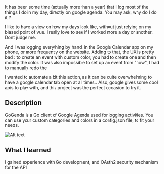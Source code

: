



It has been some time (actually more than a year) that I log most of the things I do in my day, directly on google agenda.
You may ask, why do I do it ?

I like to have a view on how my days look like, without just relying on my biased point of vue. 
I really love to see if I worked more a day or another. Dont judge me.

And I was logging everything by hand, in the Google Calendar app on my phone, or more frequently on the website.
Adding to that, the UX is pretty bad : to create an event with custom color, you had to create one and then modify the color.
It was also impossible to set up an event from "now", I had to manually redo the 

I wanted to automate a bit this action, as it can be quite overwhelming to have a google calendar tab open at all times..
Also, google gives some cool apis to play with, and this project was the perfect occasion to try it.

## Description

GoGenda is a Go client of Google Agenda used for logging activities. You can use your custom categories and colors in a config.json file,
to fit your needs.

![Alt text](res/capture_gogenda.png)

## What I learned

I gained experience with Go development, and OAuth2 security mechanism for the API.
